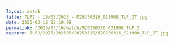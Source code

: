 ```yaml
---
layout: watch
title: TLP2 - 16/03/2025 - M20250316_021908_TLP_2T.jpg
date: 2025-03-16 02:19:08
permalink: /2025/03/16/watch/M20250316_021908_TLP_2
capture: TLP2/2025/202503/20250315/M20250316_021908_TLP_2T.jpg
---
```

